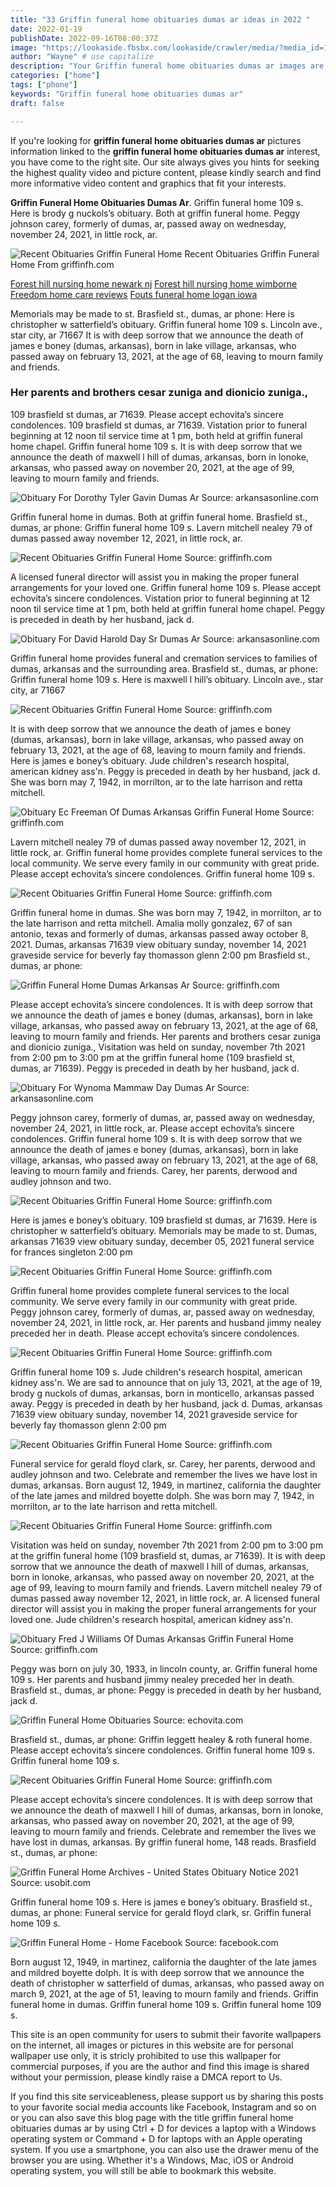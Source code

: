 ```yaml
---
title: "33 Griffin funeral home obituaries dumas ar ideas in 2022 "
date: 2022-01-19
publishDate: 2022-09-16T08:00:37Z
image: "https://lookaside.fbsbx.com/lookaside/crawler/media/?media_id=168842869793295"
author: "Wayne" # use capitalize
description: "Your Griffin funeral home obituaries dumas ar images are ready in this website. Griffin funeral home obituaries dumas ar are a topic that is being searched for and liked by netizens today. You can Find and Download the Griffin funeral home obituaries dumas ar files here. Download all free photos."
categories: ["home"]
tags: ["phone"]
keywords: "Griffin funeral home obituaries dumas ar"
draft: false

---
```


If you're looking for **griffin funeral home obituaries dumas ar** pictures information linked to the **griffin funeral home obituaries dumas ar** interest, you have come to the right  site.  Our site always  gives you  hints  for seeking  the highest  quality video and picture  content, please kindly search and find more informative video content and graphics  that fit your interests.

**Griffin Funeral Home Obituaries Dumas Ar**. Griffin funeral home 109 s. Here is brody g nuckols’s obituary. Both at griffin funeral home. Peggy johnson carey, formerly of dumas, ar, passed away on wednesday, november 24, 2021, in little rock, ar.

![Recent Obituaries Griffin Funeral Home](https://www.griffinfh.com/fh_live/14900/14942/images/obituaries/7747162_fbs.jpg "Recent Obituaries Griffin Funeral Home")
Recent Obituaries Griffin Funeral Home From griffinfh.com

[Forest hill nursing home newark nj](/forest-hill-nursing-home-newark-nj/)
[Forest hill nursing home wimborne](/forest-hill-nursing-home-wimborne/)
[Freedom home care reviews](/freedom-home-care-reviews/)
[Fouts funeral home logan iowa](/fouts-funeral-home-logan-iowa/)

Memorials may be made to st. Brasfield st., dumas, ar phone: Here is christopher w satterfield’s obituary. Griffin funeral home 109 s. Lincoln ave., star city, ar 71667 It is with deep sorrow that we announce the death of james e boney (dumas, arkansas), born in lake village, arkansas, who passed away on february 13, 2021, at the age of 68, leaving to mourn family and friends.

### Her parents and brothers cesar zuniga and dionicio zuniga.,

109 brasfield st dumas, ar 71639. Please accept echovita’s sincere condolences. 109 brasfield st dumas, ar 71639. Vistation prior to funeral beginning at 12 noon til service time at 1 pm, both held at griffin funeral home chapel. Griffin funeral home 109 s. It is with deep sorrow that we announce the death of maxwell l hill of dumas, arkansas, born in lonoke, arkansas, who passed away on november 20, 2021, at the age of 99, leaving to mourn family and friends.


![Obituary For Dorothy Tyler Gavin Dumas Ar](https://wehco.media.clients.ellingtoncms.com/img/obits/2020/03/19/dorothygavin_t300.jpg?8aff03de2423e912a2467e97388a07f5331c05b6 "Obituary For Dorothy Tyler Gavin Dumas Ar")
Source: arkansasonline.com

Griffin funeral home in dumas. Both at griffin funeral home. Brasfield st., dumas, ar phone: Griffin funeral home 109 s. Lavern mitchell nealey 79 of dumas passed away november 12, 2021, in little rock, ar.

![Recent Obituaries Griffin Funeral Home](https://www.griffinfh.com/fh_live/14900/14942/images/obituaries/7665637_fbs.jpg "Recent Obituaries Griffin Funeral Home")
Source: griffinfh.com

A licensed funeral director will assist you in making the proper funeral arrangements for your loved one. Griffin funeral home 109 s. Please accept echovita’s sincere condolences. Vistation prior to funeral beginning at 12 noon til service time at 1 pm, both held at griffin funeral home chapel. Peggy is preceded in death by her husband, jack d.

![Obituary For David Harold Day Sr Dumas Ar](https://wehco.media.clients.ellingtoncms.com/img/obits/2018/07/19/david-day-sr1_20180720jpg___t300.jpg?8aff03de2423e912a2467e97388a07f5331c05b6 "Obituary For David Harold Day Sr Dumas Ar")
Source: arkansasonline.com

Griffin funeral home provides funeral and cremation services to families of dumas, arkansas and the surrounding area. Brasfield st., dumas, ar phone: Griffin funeral home 109 s. Here is maxwell l hill’s obituary. Lincoln ave., star city, ar 71667

![Recent Obituaries Griffin Funeral Home](https://www.griffinfh.com/assets/img/o/obit_placeholder_06.jpg "Recent Obituaries Griffin Funeral Home")
Source: griffinfh.com

It is with deep sorrow that we announce the death of james e boney (dumas, arkansas), born in lake village, arkansas, who passed away on february 13, 2021, at the age of 68, leaving to mourn family and friends. Here is james e boney’s obituary. Jude children&#039;s research hospital, american kidney ass&#039;n. Peggy is preceded in death by her husband, jack d. She was born may 7, 1942, in morrilton, ar to the late harrison and retta mitchell.

![Obituary Ec Freeman Of Dumas Arkansas Griffin Funeral Home](https://www.griffinfh.com/fh_live/14900/14942/images/obituaries/6050977.png "Obituary Ec Freeman Of Dumas Arkansas Griffin Funeral Home")
Source: griffinfh.com

Lavern mitchell nealey 79 of dumas passed away november 12, 2021, in little rock, ar. Griffin funeral home provides complete funeral services to the local community. We serve every family in our community with great pride. Please accept echovita’s sincere condolences. Griffin funeral home 109 s.

![Recent Obituaries Griffin Funeral Home](https://www.griffinfh.com/fh_live/14900/14942/images/obituaries/7741080_fbs.jpg "Recent Obituaries Griffin Funeral Home")
Source: griffinfh.com

Griffin funeral home in dumas. She was born may 7, 1942, in morrilton, ar to the late harrison and retta mitchell. Amalia molly gonzalez, 67 of san antonio, texas and formerly of dumas, arkansas passed away october 8, 2021. Dumas, arkansas 71639 view obituary sunday, november 14, 2021 graveside service for beverly fay thomasson glenn 2:00 pm Brasfield st., dumas, ar phone:

![Griffin Funeral Home Dumas Arkansas Ar](https://www.griffinfh.com/fh_live/14900/14942/images/obituaries/5525790_fbs.jpg "Griffin Funeral Home Dumas Arkansas Ar")
Source: griffinfh.com

Please accept echovita’s sincere condolences. It is with deep sorrow that we announce the death of james e boney (dumas, arkansas), born in lake village, arkansas, who passed away on february 13, 2021, at the age of 68, leaving to mourn family and friends. Her parents and brothers cesar zuniga and dionicio zuniga., Visitation was held on sunday, november 7th 2021 from 2:00 pm to 3:00 pm at the griffin funeral home (109 brasfield st, dumas, ar 71639). Peggy is preceded in death by her husband, jack d.

![Obituary For Wynoma Mammaw Day Dumas Ar](https://wehco.media.clients.ellingtoncms.com/img/obits/2018/04/27/wynomaday1_04282018jpg__t300.jpg?8aff03de2423e912a2467e97388a07f5331c05b6 "Obituary For Wynoma Mammaw Day Dumas Ar")
Source: arkansasonline.com

Peggy johnson carey, formerly of dumas, ar, passed away on wednesday, november 24, 2021, in little rock, ar. Please accept echovita’s sincere condolences. Griffin funeral home 109 s. It is with deep sorrow that we announce the death of james e boney (dumas, arkansas), born in lake village, arkansas, who passed away on february 13, 2021, at the age of 68, leaving to mourn family and friends. Carey, her parents, derwood and audley johnson and two.

![Recent Obituaries Griffin Funeral Home](https://www.griffinfh.com/fh_live/14900/14942/images/obituaries/7721800_fbs.jpeg "Recent Obituaries Griffin Funeral Home")
Source: griffinfh.com

Here is james e boney’s obituary. 109 brasfield st dumas, ar 71639. Here is christopher w satterfield’s obituary. Memorials may be made to st. Dumas, arkansas 71639 view obituary sunday, december 05, 2021 funeral service for frances singleton 2:00 pm

![Recent Obituaries Griffin Funeral Home](https://www.griffinfh.com/fh_live/14900/14942/images/obituaries/7716353_fbs.jpg "Recent Obituaries Griffin Funeral Home")
Source: griffinfh.com

Griffin funeral home provides complete funeral services to the local community. We serve every family in our community with great pride. Peggy johnson carey, formerly of dumas, ar, passed away on wednesday, november 24, 2021, in little rock, ar. Her parents and husband jimmy nealey preceded her in death. Please accept echovita’s sincere condolences.

![Recent Obituaries Griffin Funeral Home](https://www.griffinfh.com/home/assets/img/common/send_flowers_eyc.jpg "Recent Obituaries Griffin Funeral Home")
Source: griffinfh.com

Griffin funeral home 109 s. Jude children&#039;s research hospital, american kidney ass&#039;n. We are sad to announce that on july 13, 2021, at the age of 19, brody g nuckols of dumas, arkansas, born in monticello, arkansas passed away. Peggy is preceded in death by her husband, jack d. Dumas, arkansas 71639 view obituary sunday, november 14, 2021 graveside service for beverly fay thomasson glenn 2:00 pm

![Recent Obituaries Griffin Funeral Home](https://www.griffinfh.com/assets/img/o/obit_placeholder_14.jpg "Recent Obituaries Griffin Funeral Home")
Source: griffinfh.com

Funeral service for gerald floyd clark, sr. Carey, her parents, derwood and audley johnson and two. Celebrate and remember the lives we have lost in dumas, arkansas. Born august 12, 1949, in martinez, california the daughter of the late james and mildred boyette dolph. She was born may 7, 1942, in morrilton, ar to the late harrison and retta mitchell.

![Recent Obituaries Griffin Funeral Home](https://www.griffinfh.com/fh_live/14900/14942/images/obituaries/7717683_fbs.jpg "Recent Obituaries Griffin Funeral Home")
Source: griffinfh.com

Visitation was held on sunday, november 7th 2021 from 2:00 pm to 3:00 pm at the griffin funeral home (109 brasfield st, dumas, ar 71639). It is with deep sorrow that we announce the death of maxwell l hill of dumas, arkansas, born in lonoke, arkansas, who passed away on november 20, 2021, at the age of 99, leaving to mourn family and friends. Lavern mitchell nealey 79 of dumas passed away november 12, 2021, in little rock, ar. A licensed funeral director will assist you in making the proper funeral arrangements for your loved one. Jude children&#039;s research hospital, american kidney ass&#039;n.

![Obituary Fred J Williams Of Dumas Arkansas Griffin Funeral Home](https://www.griffinfh.com/fh_live/14900/14942/images/obituaries/6594381_fbs.png "Obituary Fred J Williams Of Dumas Arkansas Griffin Funeral Home")
Source: griffinfh.com

Peggy was born on july 30, 1933, in lincoln county, ar. Griffin funeral home 109 s. Her parents and husband jimmy nealey preceded her in death. Brasfield st., dumas, ar phone: Peggy is preceded in death by her husband, jack d.

![Griffin Funeral Home Obituaries](https://www.echovita.com/storage/loc_street_view/0577/lsv_28577_lfcw_1618774473.jpg "Griffin Funeral Home Obituaries")
Source: echovita.com

Brasfield st., dumas, ar phone: Griffin leggett healey &amp; roth funeral home. Please accept echovita’s sincere condolences. Griffin funeral home 109 s. Griffin funeral home 109 s.

![Recent Obituaries Griffin Funeral Home](https://www.griffinfh.com/fh_live/14900/14942/images/obituaries/7753106_fbs.png "Recent Obituaries Griffin Funeral Home")
Source: griffinfh.com

Please accept echovita’s sincere condolences. It is with deep sorrow that we announce the death of maxwell l hill of dumas, arkansas, born in lonoke, arkansas, who passed away on november 20, 2021, at the age of 99, leaving to mourn family and friends. Celebrate and remember the lives we have lost in dumas, arkansas. By griffin funeral home, 148 reads. Brasfield st., dumas, ar phone:

![Griffin Funeral Home Archives - United States Obituary Notice 2021](https://usobit.com/obituaries-2021/wp-content/uploads/2021/10/08/Joe-Arin-Harrison-June-14-1949-September-07-2021.jpg "Griffin Funeral Home Archives - United States Obituary Notice 2021")
Source: usobit.com

Griffin funeral home 109 s. Here is james e boney’s obituary. Brasfield st., dumas, ar phone: Funeral service for gerald floyd clark, sr. Griffin funeral home 109 s.

![Griffin Funeral Home - Home Facebook](https://lookaside.fbsbx.com/lookaside/crawler/media/?media_id=168842869793295 "Griffin Funeral Home - Home Facebook")
Source: facebook.com

Born august 12, 1949, in martinez, california the daughter of the late james and mildred boyette dolph. It is with deep sorrow that we announce the death of christopher w satterfield of dumas, arkansas, who passed away on march 9, 2021, at the age of 51, leaving to mourn family and friends. Griffin funeral home in dumas. Griffin funeral home 109 s. Griffin funeral home 109 s.

This site is an open community for users to submit their favorite wallpapers on the internet, all images or pictures in this website are for personal wallpaper use only, it is stricly prohibited to use this wallpaper for commercial purposes, if you are the author and find this image is shared without your permission, please kindly raise a DMCA report to Us.

If you find this site serviceableness, please support us by sharing this posts to your favorite social media accounts like Facebook, Instagram and so on or you can also save this blog page with the title griffin funeral home obituaries dumas ar by using Ctrl + D for devices a laptop with a Windows operating system or Command + D for laptops with an Apple operating system. If you use a smartphone, you can also use the drawer menu of the browser you are using. Whether it's a Windows, Mac, iOS or Android operating system, you will still be able to bookmark this website.
